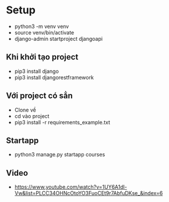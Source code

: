 # Setup

- python3 -m venv venv
- source venv/bin/activate
- django-admin startproject djangoapi

## Khi khởi tạo project

- pip3 install django
- pip3 install djangorestframework

## Với project có sẳn

- Clone về
- cd vào project
- pip3 install -r requirements_example.txt

## Startapp

- python3 manage.py startapp courses

## Video

- https://www.youtube.com/watch?v=1UY6A1dl-Vw&list=PLCC34OHNcOtoYO3FuoCEt9r7AbfuDKse_&index=6